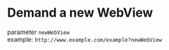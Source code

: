 # Demand a new WebView
parameter `newWebView` <br>
example: `http://www.example.com/example?newWebView`
